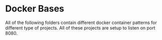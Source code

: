 # Docker Bases

All of the following folders contain different docker container patterns for different type of projects. All of these projects are setup to listen on port 8080.

